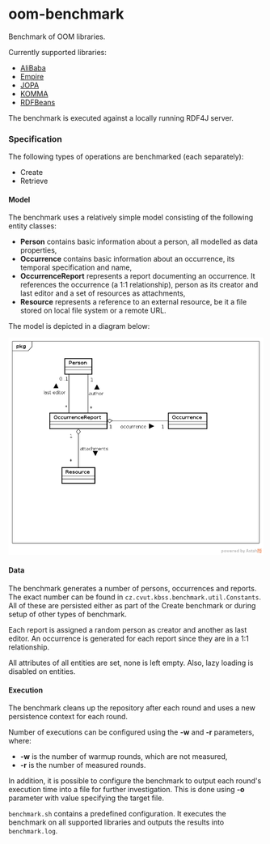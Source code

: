# oom-benchmark

Benchmark of OOM libraries.

Currently supported libraries:
* [AliBaba](https://bitbucket.org/openrdf/alibaba/)
* [Empire](https://github.com/mhgrove/Empire)
* [JOPA](https://github.com/kbss-cvut/jopa)
* [KOMMA](https://github.com/komma/komma)
* [RDFBeans](https://rdfbeans.github.io/)

The benchmark is executed against a locally running RDF4J server.


### Specification

The following types of operations are benchmarked (each separately):
* Create
* Retrieve


#### Model

The benchmark uses a relatively simple model consisting of the following entity classes:
* **Person** contains basic information about a person, all modelled as data properties,
* **Occurrence** contains basic information about an occurrence, its temporal specification and name,
* **OccurrenceReport** represents a report documenting an occurrence. It references the occurrence (a 1:1 relationship), person as its creator and last editor and a set of resources as attachments,
* **Resource** represents a reference to an external resource, be it a file stored on local file system or a remote URL.

The model is depicted in a diagram below:

![Model diagram](model.png "Diagram of the object model used in the benchmark.")


#### Data

The benchmark generates a number of persons, occurrences and reports. The exact number can be found in `cz.cvut.kbss.benchmark.util.Constants`.
All of these are persisted either as part of the Create benchmark or during setup of other types of benchmark.

Each report is assigned a random person as creator and another as last editor. An occurrence is generated for each report since they 
are in a 1:1 relationship.

All attributes of all entities are set, none is left empty. Also, lazy loading is disabled on entities.


#### Execution

The benchmark cleans up the repository after each round and uses a new persistence context for each round.

Number of executions can be configured using the **-w** and **-r** parameters, where:
* **-w** is the number of warmup rounds, which are not measured,
* **-r** is the number of measured rounds.

In addition, it is possible to configure the benchmark to output each round's execution time into a file for further investigation.
This is done using **-o** parameter with value specifying the target file.

`benchmark.sh` contains a predefined configuration. It executes the benchmark on all supported libraries and outputs the results into `benchmark.log`.

